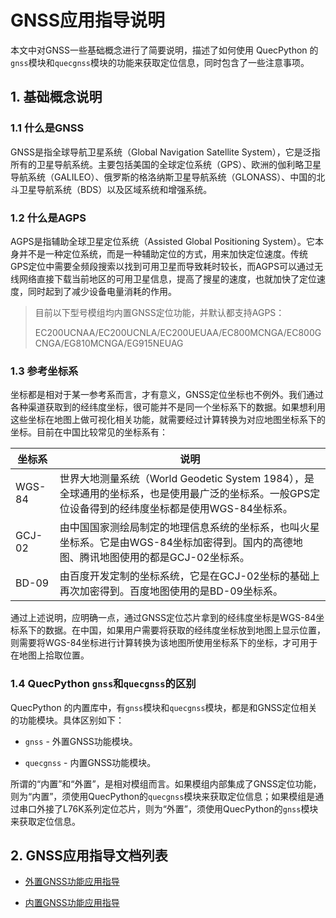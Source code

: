 # GNSS应用指导说明

本文中对GNSS一些基础概念进行了简要说明，描述了如何使用 QuecPython 的`gnss`模块和`quecgnss`模块的功能来获取定位信息，同时包含了一些注意事项。



## 1. 基础概念说明

### 1.1 什么是GNSS

GNSS是指全球导航卫星系统（Global Navigation Satellite System），它是泛指所有的卫星导航系统。主要包括美国的全球定位系统（GPS）、欧洲的伽利略卫星导航系统（GALILEO）、俄罗斯的格洛纳斯卫星导航系统（GLONASS）、中国的北斗卫星导航系统（BDS）以及区域系统和增强系统。



### 1.2 什么是AGPS

AGPS是指辅助全球卫星定位系统（Assisted Global Positioning System）。它本身并不是一种定位系统，而是一种辅助定位的方式，用来加快定位速度。传统GPS定位中需要全频段搜索以找到可用卫星而导致耗时较长，而AGPS可以通过无线网络直接下载当前地区的可用卫星信息，提高了搜星的速度，也就加快了定位速度，同时起到了减少设备电量消耗的作用。



> 目前以下型号模组均内置GNSS定位功能，并默认都支持AGPS：
>
> EC200UCNAA/EC200UCNLA/EC200UEUAA/EC800MCNGA/EC800GCNGA/EG810MCNGA/EG915NEUAG



### 1.3 参考坐标系

坐标都是相对于某一参考系而言，才有意义，GNSS定位坐标也不例外。我们通过各种渠道获取到的经纬度坐标，很可能并不是同一个坐标系下的数据。如果想利用这些坐标在地图上做可视化相关功能，就需要经过计算转换为对应地图坐标系下的坐标。目前在中国比较常见的坐标系有：

| 坐标系 | 说明                                                         |
| ------ | ------------------------------------------------------------ |
| WGS-84 | 世界大地测量系统（World Geodetic System 1984），是全球通用的坐标系，也是使用最广泛的坐标系。一般GPS定位设备得到的经纬度坐标都是使用WGS-84坐标系。 |
| GCJ-02 | 由中国国家测绘局制定的地理信息系统的坐标系，也叫火星坐标系。它是由WGS-84坐标加密得到。国内的高德地图、腾讯地图使用的都是GCJ-02坐标系。 |
| BD-09  | 由百度开发定制的坐标系统，它是在GCJ-02坐标的基础上再次加密得到。百度地图使用的是BD-09坐标系。 |

通过上述说明，应明确一点，通过GNSS定位芯片拿到的经纬度坐标是WGS-84坐标系下的数据。在中国，如果用户需要将获取的经纬度坐标放到地图上显示位置，则需要将WGS-84坐标进行计算转换为该地图所使用坐标系下的坐标，才可用于在地图上拾取位置。



### 1.4 QuecPython `gnss`和`quecgnss`的区别

QuecPython 的内置库中，有`gnss`模块和`quecgnss`模块，都是和GNSS定位相关的功能模块。具体区别如下：

* `gnss` - 外置GNSS功能模块。

* `quecgnss` - 内置GNSS功能模块。

所谓的“内置”和“外置”，是相对模组而言。如果模组内部集成了GNSS定位功能，则为“内置”，须使用QuecPython的`quecgnss`模块来获取定位信息；如果模组是通过串口外接了L76K系列定位芯片，则为“外置”，须使用QuecPython的`gnss`模块来获取定位信息。



## 2. GNSS应用指导文档列表

* [外置GNSS功能应用指导](./gnss.md)

* [内置GNSS功能应用指导](./quecgnss.md)


